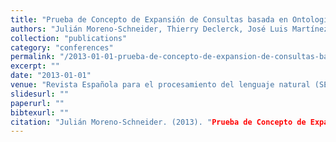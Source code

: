 ```yaml
---
title: "Prueba de Concepto de Expansión de Consultas basada en Ontologías de Dominio Financiero"
authors: "Julián Moreno-Schneider, Thierry Declerck, José Luis Martínez Fernández & Paloma Martínez"
collection: "publications"
category: "conferences"
permalink: "/2013-01-01-prueba-de-concepto-de-expansion-de-consultas-basada-en-ontologias-de-dominio-financiero"
excerpt: ""
date: "2013-01-01"
venue: "Revista Española para el procesamiento del lenguaje natural (SEPLN), 294, Procesamiento del Lenguaje Natural, Sociedad Española para el Procesamiento del Lenguaje Natural, ISSN: 1135-5948, Número: 51, Páginas: 109 - 116, http://journal.sepln.org/sepln/ojs/ojs/index.php/pln/article/download/4878/2893"
slidesurl: ""
paperurl: ""
bibtexurl: ""
citation: "Julián Moreno-Schneider. (2013). "Prueba de Concepto de Expansión de Consultas basada en Ontologías de Dominio Financiero." *Revista Española para el procesamiento del lenguaje natural (SEPLN), 294, Procesamiento del Lenguaje Natural, Sociedad Española para el Procesamiento del Lenguaje Natural, ISSN: 1135-5948, Número: 51, Páginas: 109 - 116, http://journal.sepln.org/sepln/ojs/ojs/index.php/pln/article/download/4878/2893*."
---
```


